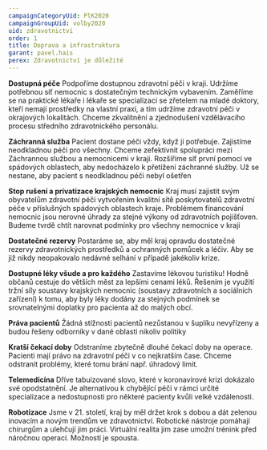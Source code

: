 ```yaml
---
campaignCategoryUid: PlK2020
campaignGroupUid: volby2020
uid: zdravotnictvi
order: 1
title: Doprava a infrastruktura
garant: pavel.hais
perex: Zdravotnictví je důležité
---
```


**Dostupná péče**
Podpoříme dostupnou zdravotní péči v kraji. Udržíme potřebnou síť nemocnic s dostatečným technickým vybavením. Zaměříme se na  praktické lékaře i lékaře se specializaci se zřetelem na  mladé doktory,  kteří nemají prostředky na vlastní praxi, a tím udržíme  zdravotní péči v okrajových lokalitách. Chceme zkvalitnění a zjednodušení vzdělávacího procesu středního zdravotnického personálu.

**Záchranná služba**
Pacient dostane péči vždy, když ji potřebuje. Zajistíme neodkladnou péči pro všechny. Chceme zefektivnit spolupráci mezi Záchrannou službou a nemocnicemi v kraji. Rozšíříme síť první pomoci ve spádových oblastech, aby nedocházelo k přetížení záchranné služby.  Už se nestane, aby pacient s neodkladnou péči nebyl ošetřen

**Stop rušení a privatizace krajských nemocnic**
Kraj musí zajistit svým obyvatelům zdravotní péči vytvořením kvalitní sítě poskytovatelů zdravotní péče v příslušných spádových oblastech kraje. Problémem financování nemocnic jsou nerovné úhrady za stejné výkony od zdravotních pojišťoven. Budeme tvrdě chtít narovnat podmínky pro všechny nemocnice v kraji

**Dostatečné rezervy**
Postaráme se, aby měl kraj opravdu dostatečné rezervy zdravotnických prostředků a ochranných pomůcek a léčiv. Aby se již nikdy neopakovalo nedávné selhání v případě jakékoliv krize. 

**Dostupné léky všude a pro každého**
Zastavíme lékovou turistiku! Hodně občanů cestuje do větších měst za lepšími cenami léků. Řešením je využití tržní síly soustavy krajských nemocnic (soustavy zdravotních a sociálních zařízení) k tomu, aby byly léky dodány za stejných podmínek se srovnatelnými doplatky pro pacienta až do malých obcí. 

**Práva pacientů**
Žádná stížnosti pacientů nezůstanou v šuplíku nevyřízeny a budou řešeny odborníky v dané oblasti nikoliv politiky

**Kratší čekací doby**
Odstraníme zbytečně dlouhé čekací doby na operace. Pacienti mají právo na zdravotní péči v co nejkratším čase. Chceme odstranit problémy, které tomu brání např. úhradový limit.

**Telemedicína**
Dříve tabuizované slovo, které v koronavirové krizi dokázalo své opodstatnění. Je alternativou k chybějící péči v rámci určité specializace a nedostupnosti pro některé pacienty kvůli velké vzdálenosti.

**Robotizace**
Jsme v 21. století, kraj by měl držet krok s dobou a dát zelenou inovacím a novým trendům ve zdravotnictví. Robotické nástroje pomáhají chirurgům a ulehčují jim práci. Virtuální realita jim zase umožní trénink před náročnou operací. Možností je spousta.
